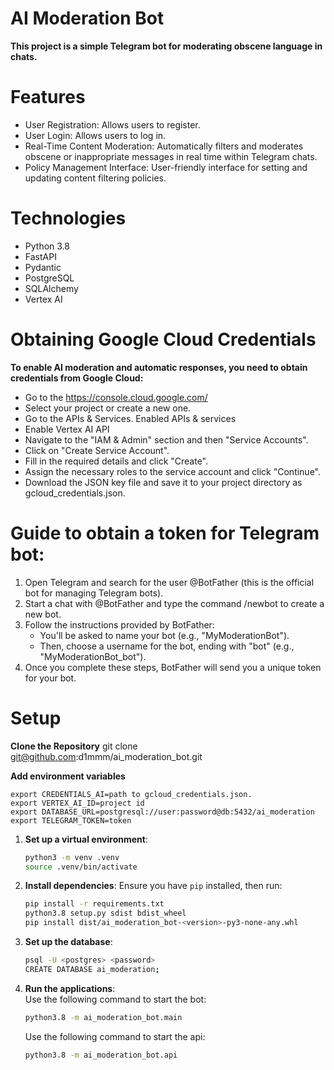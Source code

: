# AI Moderation Bot

**This project is a simple Telegram bot for moderating obscene language in chats.**

# Features

* User Registration: Allows users to register.
* User Login: Allows users to log in.
* Real-Time Content Moderation: Automatically filters and moderates obscene or inappropriate messages in real time within Telegram chats.
* Policy Management Interface: User-friendly interface for setting and updating content filtering policies.

# Technologies

* Python 3.8
* FastAPI
* Pydantic
* PostgreSQL
* SQLAlchemy
* Vertex AI

# Obtaining Google Cloud Credentials

**To enable AI moderation and automatic responses, you need to obtain credentials from Google Cloud:**

* Go to the https://console.cloud.google.com/
* Select your project or create a new one.
* Go to the APIs & Services. Enabled APIs & services
* Enable Vertex AI API
* Navigate to the "IAM & Admin" section and then "Service Accounts".
* Click on "Create Service Account".
* Fill in the required details and click "Create".
* Assign the necessary roles to the service account and click "Continue".
* Download the JSON key file and save it to your project directory as gcloud_credentials.json.

# Guide to obtain a token for Telegram bot:
1. Open Telegram and search for the user @BotFather (this is the official bot for managing Telegram bots).
2. Start a chat with @BotFather and type the command /newbot to create a new bot.
3. Follow the instructions provided by BotFather:
   * You'll be asked to name your bot (e.g., "MyModerationBot"). 
   * Then, choose a username for the bot, ending with "bot" (e.g., "MyModerationBot_bot").
4. Once you complete these steps, BotFather will send you a unique token for your bot.


# Setup

**Clone the Repository**
    git clone git@github.com:d1mmm/ai_moderation_bot.git
     
**Add environment variables**

    export CREDENTIALS_AI=path to gcloud_credentials.json.
    export VERTEX_AI_ID=project id
    export DATABASE_URL=postgresql://user:password@db:5432/ai_moderation
    export TELEGRAM_TOKEN=token
   
1. **Set up a virtual environment**:
    ```bash
    python3 -m venv .venv
    source .venv/bin/activate
    ```

2. **Install dependencies**:
    Ensure you have `pip` installed, then run:
    ```bash
    pip install -r requirements.txt
    python3.8 setup.py sdist bdist_wheel 
    pip install dist/ai_moderation_bot-<version>-py3-none-any.whl
    ```
   
3. **Set up the database**:
    ```bash
    psql -U <postgres> <password>
    CREATE DATABASE ai_moderation;
    ```

4. **Run the applications**:  
    Use the following command to start the bot:
    ```bash
   python3.8 -m ai_moderation_bot.main
    ```
   Use the following command to start the api:
    ```bash
   python3.8 -m ai_moderation_bot.api
    ```

